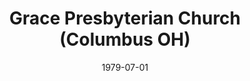 ---
date: &id001 1979-07-01
end_date: null
location:
  address: 5099 Postlewaite Road
  city: Columbus
  state: OH
minister:
- end: 1985-01-01
  name: Robert Y . Eckardt
  start: 1980-01-01
  type: pastor
- end: 2000-01-01
  name: Larry Wilson
  start: 1985-01-01
  type: pastor
- end: null
  name: William Kessler
  start: 2002-01-01
  type: pastor
- end: 2002-01-01
  name: Joseph Keller
  start: 1994-01-01
  type: Associate Pastor
- end: 2002-01-01
  name: Stephen Igo
  start: 1998-01-01
  type: Associate Pastor
- end: 2011-01-01
  name: Leo Frailey
  start: 2005-01-01
  type: Associate Pastor
- end: 2013-01-01
  name: Kyle Brown
  start: 2006-01-01
  type: Associate Pastor
- end: null
  name: Jason C. Kirklin
  start: 2012-01-01
  type: Associate Pastor
- end: 1997-01-01
  name: Lawrence Oldaker
  start: 1995-01-01
  type: Evangelist
- end: 2015-01-01
  name: David Robbins
  start: 2010-01-01
  type: Evangelist
ministers:
- Robert Y . Eckardt
- Larry Wilson
- William Kessler
- Joseph Keller
- Stephen Igo
- Leo Frailey
- Kyle Brown
- Jason C. Kirklin
- Lawrence Oldaker
- David Robbins
name: Grace Presbyterian Church
names:
- end: null
  name: Grace Presbyterian Church
  start: 1979-07-01
origination_date: *id001
raw_data: "OH Columbus\nGrace Presbyterian Church, Orthodox Presbyterian Church  (July\
  \ 1, 1979\u2013 )\n5099 Postlewaite Road\nPastors: Robert Y . Eckardt, 1980\u2013\
  85\nLarry Wilson, 1985\u20132000\nWilliam Kessler, 2002\u2013\nAssoc. Pastors: Joseph\
  \ Keller, 1994\u20132002\nStephen Igo, 1998\u20132002\nLeo Frailey, 2005\u201311\n\
  Kyle Brown, 2006\u201313\nJason C. Kirklin, 2012\u2013\nEvangelists: Lawrence Oldaker,\
  \ 1995\u201397\nDavid Robbins, 2010\u201315"
received_from: MISSING
states:
- OH
status:
  active: true
  end_date: null
  reason: null
  received_from: null
  withdrawal_to: null
title: Grace Presbyterian Church (Columbus OH)

---